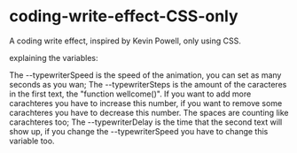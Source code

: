 # coding-write-effect-CSS-only
A coding write effect, inspired by Kevin Powell, only using CSS.

explaining the variables:

The --typewriterSpeed is the speed of the animation, you can set as many seconds as you wan;
The --typewriterSteps is the amount of the caracteres in the first text, the "function wellcome()". If you want to add more carachteres you have to increase this number, if you want to remove some carachteres you have to decrease this number. The spaces are counting like carachteres too;
The  --typewriterDelay is the time that the second text will show up, if you change the --typewriterSpeed you have to change this variable too.
